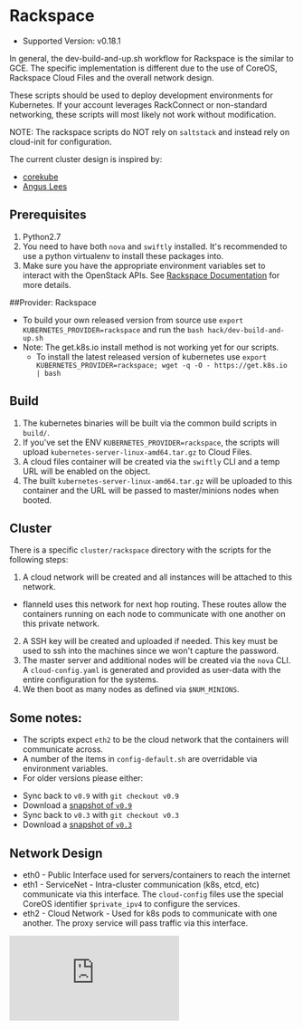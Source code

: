 # Rackspace

* Supported Version: v0.18.1

In general, the dev-build-and-up.sh workflow for Rackspace is the similar to GCE. The specific implementation is different due to the use of CoreOS, Rackspace Cloud Files and the overall network design.

These scripts should be used to deploy development environments for Kubernetes. If your account leverages RackConnect or non-standard networking, these scripts will most likely not work without modification.

NOTE: The rackspace scripts do NOT rely on `saltstack` and instead rely on cloud-init for configuration.

The current cluster design is inspired by:
- [corekube](https://github.com/metral/corekube/)
- [Angus Lees](https://github.com/anguslees/kube-openstack/)

## Prerequisites
1. Python2.7
2. You need to have both `nova` and `swiftly` installed. It's recommended to use a python virtualenv to install these packages into.
3. Make sure you have the appropriate environment variables set to interact with the OpenStack APIs. See [Rackspace Documentation](http://docs.rackspace.com/servers/api/v2/cs-gettingstarted/content/section_gs_install_nova.html) for more details.

##Provider: Rackspace

- To build your own released version from source use `export KUBERNETES_PROVIDER=rackspace` and run the `bash hack/dev-build-and-up.sh`
- Note: The get.k8s.io install method is not working yet for our scripts.
  * To install the latest released version of kubernetes use `export KUBERNETES_PROVIDER=rackspace; wget -q -O - https://get.k8s.io | bash`

## Build
1. The kubernetes binaries will be built via the common build scripts in `build/`.
2. If you've set the ENV `KUBERNETES_PROVIDER=rackspace`, the scripts will upload `kubernetes-server-linux-amd64.tar.gz` to Cloud Files.
2. A cloud files container will be created via the `swiftly` CLI and a temp URL will be enabled on the object.
3. The built `kubernetes-server-linux-amd64.tar.gz` will be uploaded to this container and the URL will be passed to master/minions nodes when booted.

## Cluster
There is a specific `cluster/rackspace` directory with the scripts for the following steps:
1. A cloud network will be created and all instances will be attached to this network.
  - flanneld uses this network for next hop routing. These routes allow the containers running on each node to communicate with one another on this private network.
2. A SSH key will be created and uploaded if needed. This key must be used to ssh into the machines since we won't capture the password.
3. The master server and additional nodes will be created via the `nova` CLI. A `cloud-config.yaml` is generated and provided as user-data with the entire configuration for the systems.
4. We then boot as many nodes as defined via `$NUM_MINIONS`.

## Some notes:
- The scripts expect `eth2` to be the cloud network that the containers will communicate across.
- A number of the items in `config-default.sh` are overridable via environment variables.
- For older versions please either:
 * Sync back to `v0.9` with `git checkout v0.9`
  * Download a [snapshot of `v0.9`](https://github.com/GoogleCloudPlatform/kubernetes/archive/v0.9.tar.gz)
 * Sync back to `v0.3` with `git checkout v0.3`
  * Download a [snapshot of `v0.3`](https://github.com/GoogleCloudPlatform/kubernetes/archive/v0.3.tar.gz)

## Network Design
- eth0 - Public Interface used for servers/containers to reach the internet
- eth1 - ServiceNet - Intra-cluster communication (k8s, etcd, etc) communicate via this interface. The `cloud-config` files use the special CoreOS identifier `$private_ipv4` to configure the services.
- eth2 - Cloud Network - Used for k8s pods to communicate with one another. The proxy service will pass traffic via this interface.


[![Analytics](https://kubernetes-site.appspot.com/UA-36037335-10/GitHub/docs/getting-started-guides/rackspace.md?pixel)]()
